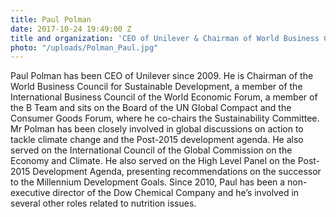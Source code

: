 ```yaml
---
title: Paul Polman
date: 2017-10-24 19:49:00 Z
title and organization: 'CEO of Unilever & Chairman of World Business Council for Sustainable Development (WBCSD)'
photo: "/uploads/Polman_Paul.jpg"
---
```


Paul Polman has been CEO of Unilever since 2009. He is Chairman of the World Business Council for Sustainable Development, a member of the International Business Council of the World Economic Forum, a member of the B Team and sits on the Board of the UN Global Compact and the Consumer Goods Forum, where he co-chairs the Sustainability Committee. Mr Polman has been closely involved in global discussions on action to tackle climate change and the Post-2015 development agenda. He also served on the International Council of the Global Commission on the Economy and Climate. He also served on the High Level Panel on the Post-2015 Development Agenda, presenting recommendations on the successor to the Millennium Development Goals. Since 2010, Paul has been a non-executive director of the Dow Chemical Company and he’s involved in several other roles related to nutrition issues.
